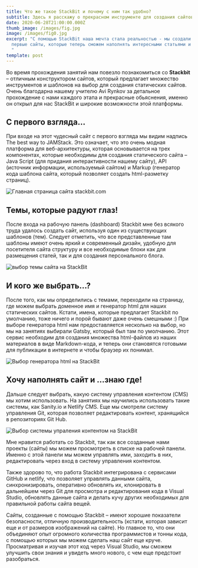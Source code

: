 ```yaml
---
title: Что же такое StackBit и почему с ним так удобно?
subtitle: Здесь я расскажу о прекрасном инструменте для создания сайтов - StackBit
date: 2020-06-28T21:00:00.000Z
thumb_image: /images/fig.jpg
image: /images/fig0.jpg
excerpt: "С помощью StackBit наша мечта стала реальностью - мы создали свои
  первые сайты, которые теперь сможем наполнять интересными статьями и постами!
  "
template: post
---
```

Во время прохождения занятий нам повезло познакомиться со **Stackbit** – отличным конструктором сайтов, который предлагает множество инструментов и шаблонов на выбор для создания статических сайтов. Очень благодарна нашему учителю Avi Rynkov за детальное прохождение с нами каждого этапа и прекрасные обьяснения, именно он открыл для нас StackBit и широкие возможности этой платформы.

## С первого взгляда...

При входе на этот чудесный сайт с первого взгляда мы видим надпись The best way to JAMStack. Это означает, что это очень модная платформа для веб-архитектуры, которая основывается на трех компонентах, которые необходимы для создания статического сайта – Java Script (для придания интерактивности нашему сайту), API (источник информации, используемый сайтом) и Markup (генератор кода шаблона сайта, который позволяет создать html-разметку страниц).

![Главная страница сайта stackbit.com](/images/fig1.jpg "Главная страница сайта stackbit.com")

## Темы, которые радуют глаз!

После входа на рабочую панель (dashboard) Stackbit мне без всякого труда удалось создать сайт, используя один из существующих шаблонов (тем). Следует отметить, что все представленные там шаблоны имеют очень яркий и современный дизайн, удобную для посетителя сайта структуру и все необходимые блоки как для размещения статей, так и для создания персонального блога.

![выбор темы сайта на StackBit](/images/fig2.jpg "Так выглядит выбор темы сайта на StackBit ")

## И кого же выбрать...?

После того, как мы определились с темами, переходили на страницу, где можем выбрать доменное имя и генератор html для наших статических сайтов. Кстати, имена, которые предлагает Stackbit по умолчанию, тоже ничего и порой бывают даже очень смешными :) При выборе генератора html нам предоставляется несколько на выбор, но мы на занятиях выбирали Gatsby, который был там по умолчанию. Этот сервис необходим для создания множества html-файлов из наших материалов в виде Markdown-кода, и теперь они становятся готовыми для публикации в интернете и чтобы браузер их понимал.

![Выбор генератора html на StackBit](/images/fig3.jpg "Как я определялась с генератором html на StackBit")

## Хочу наполнять сайт и ...знаю где!

Дальше следует выбрать, какую систему управления контентом (CMS) мы хотим использовать. На занятиях мы научились использовать такие системы, как Sanity.io и Netlify CMS. Еще мы смотрели систему управления Git, которая позволяет редактировать контент, хранящийся в репозиториях Git Hub.

![Выбор системы упраления контентом на StackBit](/images/fig4.jpg "Разнообразие выбора системы управления контента (CMS) на StackBit")

Мне нравится работать со Stackbit, так как все созданные нами проекты (сайты) мы можем просмотреть в списке на рабочей панели. Именно с этой панели мы можем управлять ими, заходить в них, редактировать через вход в систему управления контентом.

Также здорово то, что работа Stackbit интегрирована с сервисами GitHub и netlify, что позволяет управлять данными сайта, синхронизировать, оперативно обновлять их, клонировать в дальнейшем через Git для просмотра и редактирования кода в Visual Studio, обновлять данные сайта и делать кучу других необходимых для правильной работы сайта вещей.

Сайты, созданные с помощью Stackbit – имеют хорошие показатели безопасности, отличную производительность (кстати, которая зависит еще и от размеров изображений на сайте). Но главное то, что они объединяют опыт огромного количества программистов и тонны кода, с помощью которых мы можем сделать наш сайт еще круче. Просматривая и изучая этот код через Visual Studio, мы сможем улучшить свои знания и увидеть много нового, с чем еще предстоит разобраться.